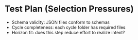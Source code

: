 # Test Plan (Selection Pressures)
- Schema validity: JSON files conform to schemas
- Cycle completeness: each cycle folder has required files
- Horizon fit: does this step reduce effort to realize intent?
